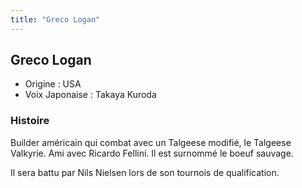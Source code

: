 ```yaml
---
title: "Greco Logan"
---
```


Greco Logan
-----------





* Origine : USA
* Voix Japonaise : Takaya Kuroda


### Histoire


Builder américain qui combat avec un Talgeese modifié, le Talgeese Valkyrie. Ami avec Ricardo Fellini. Il est surnommé le boeuf sauvage.


Il sera battu par Nils Nielsen lors de son tournois de qualification.



